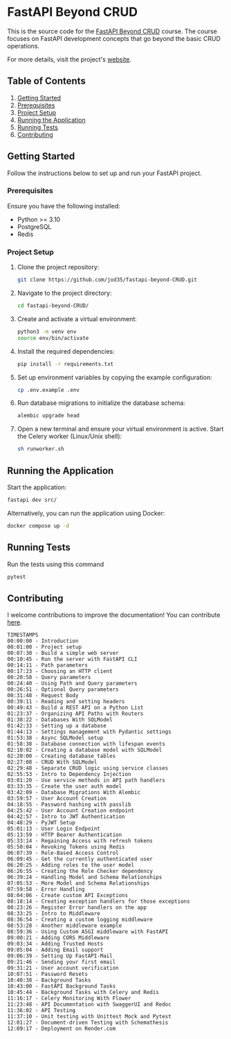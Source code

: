 # FastAPI Beyond CRUD 

This is the source code for the [FastAPI Beyond CRUD](https://youtube.com/playlist?list=PLEt8Tae2spYnHy378vMlPH--87cfeh33P&si=rl-08ktaRjcm2aIQ) course. The course focuses on FastAPI development concepts that go beyond the basic CRUD operations.

For more details, visit the project's [website](https://jod35.github.io/fastapi-beyond-crud-docs/site/).

## Table of Contents

1. [Getting Started](#getting-started)
2. [Prerequisites](#prerequisites)
3. [Project Setup](#project-setup)
4. [Running the Application](#running-the-application)
5. [Running Tests](#running-tests)
6. [Contributing](#contributing)

## Getting Started
Follow the instructions below to set up and run your FastAPI project.

### Prerequisites
Ensure you have the following installed:

- Python >= 3.10
- PostgreSQL
- Redis

### Project Setup
1. Clone the project repository:
    ```bash
    git clone https://github.com/jod35/fastapi-beyond-CRUD.git
    ```
   
2. Navigate to the project directory:
    ```bash
    cd fastapi-beyond-CRUD/
    ```

3. Create and activate a virtual environment:
    ```bash
    python3 -m venv env
    source env/bin/activate
    ```

4. Install the required dependencies:
    ```bash
    pip install -r requirements.txt
    ```

5. Set up environment variables by copying the example configuration:
    ```bash
    cp .env.example .env
    ```

6. Run database migrations to initialize the database schema:
    ```bash
    alembic upgrade head
    ```

7. Open a new terminal and ensure your virtual environment is active. Start the Celery worker (Linux/Unix shell):
    ```bash
    sh runworker.sh
    ```

## Running the Application
Start the application:

```bash
fastapi dev src/
```
Alternatively, you can run the application using Docker:
```bash
docker compose up -d
```
## Running Tests
Run the tests using this command
```bash
pytest
```

## Contributing
I welcome contributions to improve the documentation! You can contribute [here](https://github.com/jod35/fastapi-beyond-crud-docs).

```
TIMESTAMPS
00:00:00 - Introduction  
00:01:00 - Project setup  
00:07:30 - Build a simple web server  
00:10:45 - Run the server with FastAPI CLI  
00:14:11 - Path parameters  
00:17:23 - Choosing an HTTP client  
00:20:58 - Query parameters  
00:24:40 - Using Path and Query parameters  
00:26:51 - Optional Query parameters  
00:31:48 - Request Body  
00:39:11 - Reading and setting headers  
00:49:43 - Build a REST API on a Python List  
01:23:37 - Organizing API Paths with Routers  
01:38:22 - Databases With SQLModel  
01:42:33 - Setting up a database  
01:44:13 - Settings management with Pydantic settings  
01:53:38 - Async SQLModel setup  
01:58:38 - Database connection with lifespan events  
02:10:02 - Creating a database model with SQLModel  
02:20:00 - Creating database tables  
02:27:08 - CRUD With SQLModel  
02:29:48 - Separate CRUD logic using service classes  
02:55:53 - Intro to Dependency Injection  
03:01:20 - Use service methods in API path handlers  
03:33:35 - Create the user auth model  
03:42:09 - Database Migrations With Alembic  
03:59:57 - User Account Creation  
04:18:55 - Password hashing with passlib  
04:25:42 - User Account Creation endpoint  
04:42:57 - Intro to JWT Authentication  
04:48:29 - PyJWT Setup  
05:01:13 - User Login Endpoint  
05:13:59 - HTTP Bearer Authentication  
05:33:14 - Regaining Access with refresh tokens  
05:50:04 - Revoking Tokens using Redis  
06:07:39 - Role-Based Access Control  
06:09:45 - Get the currently authenticated user  
06:20:25 - Adding roles to the user model  
06:26:55 - Creating the Role Checker dependency  
06:39:24 - Handling Model and Schema Relationships  
07:05:53 - More Model and Schema Relationships  
07:59:58 - Error Handling  
08:04:06 - Create custom API Exceptions  
08:18:14 - Creating exception handlers for those exceptions  
08:23:26 - Register Error handlers on the app  
08:33:25 - Intro to Middleware  
08:36:54 - Creating a custom logging middleware  
08:53:28 - Another middleware example  
08:59:36 - Using Custom ASGI middleware with FastAPI  
09:00:21 - Adding CORS Middleware  
09:03:34 - Adding Trusted Hosts  
09:05:04 - Adding Email support  
09:06:39 - Setting Up FastAPI-Mail  
09:21:46 - Sending your first email  
09:31:21 - User account verification  
10:07:51 - Password Resets  
10:40:38 - Background Tasks  
10:43:00 - FastAPI Background Tasks  
10:45:44 - Background Tasks with Celery and Redis  
11:16:17 - Celery Monitoring With Flower  
11:23:48 - API Documentation with SwaggerUI and Redoc  
11:36:02 - API Testing  
11:37:10 - Unit testing with Unittest Mock and Pytest  
12:01:27 - Document-driven Testing with Schemathesis  
12:09:17 - Deployment on Render.com
```